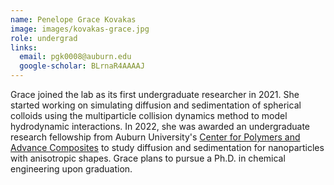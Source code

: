 ```yaml
---
name: Penelope Grace Kovakas
image: images/kovakas-grace.jpg
role: undergrad
links:
  email: pgk0008@auburn.edu
  google-scholar: BLrnaR4AAAAJ
---
```


Grace joined the lab as its first undergraduate researcher in 2021. She started
working on simulating diffusion and sedimentation of spherical colloids using
the multiparticle collision dynamics method to model hydrodynamic interactions.
In 2022, she was awarded an undergraduate research fellowship from Auburn
University's [Center for Polymers and Advance Composites][1] to study diffusion
and sedimentation for nanoparticles with anisotropic shapes. Grace plans to
pursue a Ph.D. in chemical engineering upon graduation.

[1]: https://www.eng.auburn.edu/research/centers/cpac/index.html
